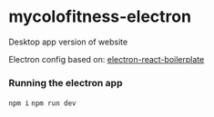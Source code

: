 # mycolofitness-electron
Desktop app version of website

Electron config based on: [electron-react-boilerplate](https://github.com/chentsulin/electron-react-boilerplate)

### Running the electron app

`npm i`
`npm run dev`
